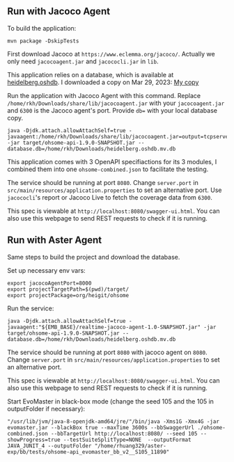 ## Run with Jacoco Agent

To build the application:
```
mvn package -DskipTests
```

First download Jacoco at `https://www.eclemma.org/jacoco/`. Actually we only need `jacocoagent.jar` and `jacococli.jar` in `lib`.

This application relies on a database, which is available at [heidelberg.oshdb](https://downloads.ohsome.org/OSHDB/v1.0/europe/germany/baden-wuerttemberg/heidelberg.oshdb.mv.db). I downloaded a copy on Mar 29, 2023: [My copy](https://gtvault-my.sharepoint.com/:u:/g/personal/rhuang329_gatech_edu/EUgs3e4DjwRPkKT89tFdI9sBXkTKQw0OFVIXqy3Ta6R16g?e=EbViuV)

Run the application with Jacoco Agent with this command. Replace `/home/rkh/Downloads/share/lib/jacocoagent.jar` with your `jacocoagent.jar` and `6300` is the Jacoco agent's port. Provide `db=` with your local database copy.
```
java -Djdk.attach.allowAttachSelf=true -javaagent:/home/rkh/Downloads/share/lib/jacocoagent.jar=output=tcpserver,port=6300,destfile=jacoco.exec  -jar target/ohsome-api-1.9.0-SNAPSHOT.jar --database.db=/home/rkh/Downloads/heidelberg.oshdb.mv.db
```

This application comes with 3 OpenAPI specifiactions for its 3 modules, I combined them into one `ohsome-combined.json` to facilitate the testing.

The service should be running at port `8080`. Change `server.port` in `src/main/resources/application.properties` to set an alternative port. Use `jacococli`'s report or Jacoco Live to fetch the coverage data from `6300`.

This spec is viewable at `http://localhost:8080/swagger-ui.html`. You can also use this webpage to send REST requests to check if it is running. 

## Run with Aster Agent

Same steps to build the project and download the database.

Set up necessary env vars:

```
export jacocoAgentPort=8000
export projectTargetPath=$(pwd)/target/
export projectPackage=org/heigit/ohsome
```

Run the service:
```
java -Djdk.attach.allowAttachSelf=true -javaagent:"${EMB_BASE}/realtime-jacoco-agent-1.0-SNAPSHOT.jar" -jar target/ohsome-api-1.9.0-SNAPSHOT.jar --database.db=/home/rkh/Downloads/heidelberg.oshdb.mv.db
```

The service should be running at port `8080` with jacoco agent on `8080`. Change `server.port` in `src/main/resources/application.properties` to set an alternative port. 

This spec is viewable at `http://localhost:8080/swagger-ui.html`. You can also use this webpage to send REST requests to check if it is running. 

Start EvoMaster in black-box mode (change the seed 105 and the 105 in outputFolder if necessary):
```
"/usr/lib/jvm/java-8-openjdk-amd64/jre/"/bin/java -Xms1G -Xmx4G -jar evomaster.jar --blackBox true --maxTime 3600s --bbSwaggerUrl ./ohsome-combined.json --bbTargetUrl http://localhost:8080/ --seed 105 --showProgress=true --testSuiteSplitType=NONE  --outputFormat JAVA_JUNIT_4 --outputFolder "/home/rhuang329/aster-exp/bb/tests/ohsome-api_evomaster_bb_v2__S105_11890"
```